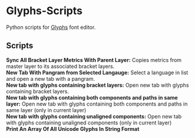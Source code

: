 # Glyphs-Scripts
Python scripts for [Glyphs](glyphsapp.com) font editor.


## Scripts
**Sync All Bracket Layer Metrics With Parent Layer:** Copies metrics from master layer to its associated bracket layers.  
**New Tab With Pangram from Selected Langauge:** Select a language in list and open a new tab with a pangram.  
**New tab with glyphs containing bracket layers:** Open new tab with glyphs containing bracket layers.  
**New tab with glyphs containing both components and paths in same layer:** Open new tab with glyphs containing both components and paths in same layer (only in current layer)  
**New tab with glyphs containing unaligned components:** Open new tab with glyphs containing unaligned components (only in current layer)  
**Print An Array Of All Unicode Glyphs In String Format**  


